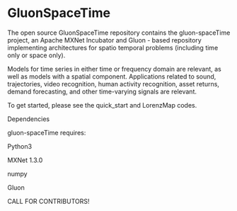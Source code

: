 # GluonSpaceTime
The open source GluonSpaceTime repository contains the gluon-spaceTime project, an Apache MXNet Incubator and Gluon - based repository implementing architectures for spatio temporal problems (including time only or space only). 

Models for time series in either time or frequency domain are relevant, as well as models with a spatial component. Applications related to sound, trajectories, video recognition, human activity recognition, asset returns, demand forecasting, and other time-varying signals are relevant.

To get started, please see the quick_start and LorenzMap codes.

Dependencies

gluon-spaceTime requires:

Python3

MXNet 1.3.0

numpy

Gluon

CALL FOR CONTRIBUTORS!
